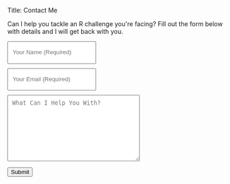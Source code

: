 Title: Contact Me

Can I help you tackle an R challenge you're facing? Fill out the form below with details and I will get back with you.

<style>

input {
  display: block;
  line-height: 2em;
  padding: 10px;
  margin: 10px 10px 10px 0px;
}

textarea {
  display: block;
  padding: 10px;
  margin: 10px 10px 10px 0px;
  width: 300px;
  height: 150px;
}

</style>

<form method="POST" action="https://formspree.io/mt.toth@gmail.com">  

  <input type="name" name="name" placeholder="Your Name (Required)">  

  <input type="email" name="email" placeholder="Your Email (Required)">  

  <textarea name="message" placeholder="What Can I Help You With?" rows="4" cols="50"></textarea>  

  <button type="submit">Submit</button>  

</form>